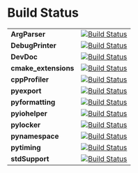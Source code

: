 Build Status
============

| | |
|-|-|
|__ArgParser__|[![Build Status](https://travis-ci.org/FrescolinoGroup/ArgParser.svg?branch=master)](https://travis-ci.org/FrescolinoGroup/ArgParser)|
|__DebugPrinter__|[![Build Status](https://travis-ci.org/FrescolinoGroup/DebugPrinter.svg?branch=master)](https://travis-ci.org/FrescolinoGroup/DebugPrinter)|
|__DevDoc__|[![Build Status](https://travis-ci.org/FrescolinoGroup/DevDoc.svg?branch=master)](https://travis-ci.org/FrescolinoGroup/DevDoc)|
|__cmake_extensions__|[![Build Status](https://travis-ci.org/FrescolinoGroup/cmake_extensions.svg?branch=master)](https://travis-ci.org/FrescolinoGroup/cmake_extensions)|
|__cppProfiler__|[![Build Status](https://travis-ci.org/FrescolinoGroup/cppProfiler.svg?branch=master)](https://travis-ci.org/FrescolinoGroup/cppProfiler)|
|__pyexport__|[![Build Status](https://travis-ci.org/FrescolinoGroup/pyexport.svg?branch=master)](https://travis-ci.org/FrescolinoGroup/pyexport)|
|__pyformatting__|[![Build Status](https://travis-ci.org/FrescolinoGroup/pyformatting.svg?branch=master)](https://travis-ci.org/FrescolinoGroup/pyformatting)|
|__pyiohelper__|[![Build Status](https://travis-ci.org/FrescolinoGroup/pyiohelper.svg?branch=master)](https://travis-ci.org/FrescolinoGroup/pyiohelper)|
|__pylocker__|[![Build Status](https://travis-ci.org/FrescolinoGroup/pylocker.svg?branch=master)](https://travis-ci.org/FrescolinoGroup/pylocker)|
|__pynamespace__|[![Build Status](https://travis-ci.org/FrescolinoGroup/pynamespace.svg?branch=master)](https://travis-ci.org/FrescolinoGroup/pynamespace)|
|__pytiming__|[![Build Status](https://travis-ci.org/FrescolinoGroup/pytiming.svg?branch=master)](https://travis-ci.org/FrescolinoGroup/pytiming)|
|__stdSupport__|[![Build Status](https://travis-ci.org/FrescolinoGroup/stdSupport.svg?branch=master)](https://travis-ci.org/FrescolinoGroup/stdSupport)|
